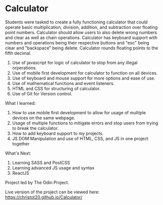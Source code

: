 ﻿# Calculator
 Students were tasked to create a fully functioning calculator that could operate basic multiplication, division, addition, and subtraction over floating point numbers. Calculator should allow users to also delete wrong numbers and clear as well as chain operations. Calculator has keyboard support with numbers and operations being their respective buttons and "esc" being clear and "backspace" being delete. Calculator rounds floating points to the fifth decimal.

 1. Use of javascript for logic of calculator to stop from any illegal orperations.
 2. Use of mobile first development for calculator to function on all devices.
 3. Use of keyboard and mouse support for more options and ease of use.
 4. Use of mathematical functions and event listeners.
 5. HTML and CSS for structuring of calculator.
 6. Use of Git for Version control.

What I learned:
1. How to use mobile first development to allow for usage of multiple devices on the same webpage.
2. Usage of multiple functions to mitigate errors and stop users from trying to break the calculator.
3. How to add keyboard support to my projects.
4. JS DOM Manipulation and use of HTML, CSS, and JS in one project together

What's Next:
1. Learning SASS and PostCSS
2. Learning advanced JS usage and syntax
3. ReactJS

Project led by The Odin Project.

Live version of the project can be viewed here:  https://christot20.github.io/Calculator/

